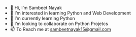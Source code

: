 - 👋 Hi, I’m Sambeet Nayak
- 👀 I’m interested in learning Python and Web Development
- 🌱 I’m currently learning Python
- 💞️ I’m looking to collaborate on Python Projetcs
- 📫 To Reach me at sambeetnayak15@gmail.com

<!---
sambeet1/sambeet1 is a ✨ special ✨ repository because its `README.md` (this file) appears on your GitHub profile.
You can click the Preview link to take a look at your changes.
--->
